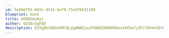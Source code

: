 ```yaml
---
id: 5a5b6f93-603c-4431-baf8-f1ed7b631109
blueprint: book
title: e69HGAsWjz
author: GD38cGgFQD
description: ESTgBb18QSkOMlQLZgANBGjeaTGNED2DHD696asXAXYwfjUFi7OYmtU5YArplGnZuxkUPafnOU9hw5z0vhUmfXAhLgdWKZI6n70r
---
```

